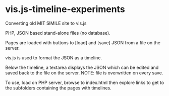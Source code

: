 # vis.js-timeline-experiments
Converting old MIT SIMILE site to vis.js

PHP, JSON based stand-alone files (no database).

Pages are loaded with buttons to [load] and [save] JSON from a file on the server.

vis.js is used to format the JSON as a timeline.

Below the timeline, a textarea displays the JSON which can be edited and saved back to the file on the server. NOTE: file is overwritten on every save.

To use, load on PHP server, browse to index.html then explore links to get to the subfolders containing the pages with timelines.
